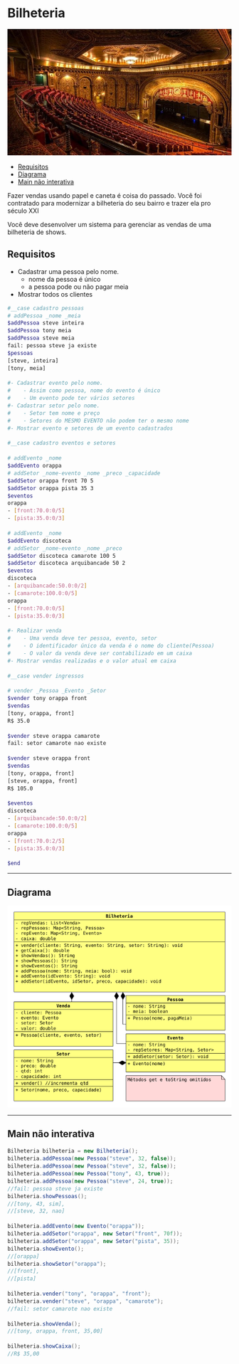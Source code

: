 # Bilheteria

![cover](cover.jpg)

[](toc)

- [Requisitos](#requisitos)
- [Diagrama](#diagrama)
- [Main não interativa](#main-não-interativa)
[](toc)

Fazer vendas usando papel e caneta é coisa do passado. Você foi contratado para modernizar a bilheteria do seu bairro e trazer ela pro século XXI

Você deve desenvolver um sistema para gerenciar as vendas de uma bilheteria de shows.

## Requisitos

- Cadastrar uma pessoa pelo nome.
    - nome da pessoa é único
    - a pessoa pode ou não pagar meia
- Mostrar todos os clientes

```sh
#__case cadastro pessoas
# addPessoa _nome _meia
$addPessoa steve inteira
$addPessoa tony meia
$addPessoa steve meia
fail: pessoa steve ja existe
$pessoas
[steve, inteira]
[tony, meia]

#- Cadastrar evento pelo nome.
#    - Assim como pessoa, nome do evento é único
#    - Um evento pode ter vários setores
#- Cadastrar setor pelo nome.
#    - Setor tem nome e preço
#    - Setores do MESMO EVENTO não podem ter o mesmo nome
#- Mostrar evento e setores de um evento cadastrados

#__case cadastro eventos e setores

# addEvento _nome
$addEvento orappa
# addSetor _nome-evento _nome _preco _capacidade
$addSetor orappa front 70 5
$addSetor orappa pista 35 3
$eventos
orappa
- [front:70.0:0/5]
- [pista:35.0:0/3]

# addEvento _nome
$addEvento discoteca
# addSetor _nome-evento _nome _preco
$addSetor discoteca camarote 100 5
$addSetor discoteca arquibancade 50 2
$eventos
discoteca
- [arquibancade:50.0:0/2]
- [camarote:100.0:0/5]
orappa
- [front:70.0:0/5]
- [pista:35.0:0/3]

#- Realizar venda
#    - Uma venda deve ter pessoa, evento, setor
#    - O identificador único da venda é o nome do cliente(Pessoa)
#    - O valor da venda deve ser contabilizado em um caixa
#- Mostrar vendas realizadas e o valor atual em caixa

#__case vender ingressos

# vender _Pessoa _Evento _Setor
$vender tony orappa front
$vendas
[tony, orappa, front]
R$ 35.0

$vender steve orappa camarote
fail: setor camarote nao existe

$vender steve orappa front
$vendas
[tony, orappa, front]
[steve, orappa, front]
R$ 105.0

$eventos
discoteca
- [arquibancade:50.0:0/2]
- [camarote:100.0:0/5]
orappa
- [front:70.0:2/5]
- [pista:35.0:0/3]

$end
```
***

## Diagrama

![diagrama](diagrama.png)
 
---

## Main não interativa

```java
Bilheteria bilheteria = new Bilheteria();
bilheteria.addPessoa(new Pessoa("steve", 32, false));
bilheteria.addPessoa(new Pessoa("steve", 32, false));
bilheteria.addPessoa(new Pessoa("tony", 43, true));
bilheteria.addPessoa(new Pessoa("steve", 24, true));
//fail: pessoa steve ja existe
bilheteria.showPessoas();
//[tony, 43, sim],
//[steve, 32, nao]

bilheteria.addEvento(new Evento("orappa"));
bilheteria.addSetor("orappa", new Setor("front", 70f));
bilheteria.addSetor("orappa", new Setor("pista", 35));
bilheteria.showEvento();
//[orappa]
bilheteria.showSetor("orappa");
//[front],
//[pista]

bilheteria.vender("tony", "orappa", "front");
bilheteria.vender("steve", "orappa", "camarote");
//fail: setor camarote nao existe

bilheteria.showVenda();
//[tony, orappa, front, 35,00]

bilheteria.showCaixa();
//R$ 35,00
```